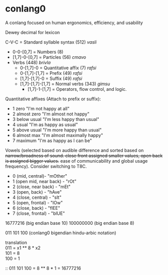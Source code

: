 # conlang0
A conlang focused on human ergonomics, efficiency, and usability

Dewey decimal for lexicon

C-V-C = Standard syllable syntax (512) *vasli*
  
- 0-0-[0,7] = Numbers (8)
- [1,7]-0-[0,7] = Particles (56) *cmavo*
- Verbs (448) *brivla*
	- 0-[1,7]-0 = Quantitative affix (7) *rafsi*
	- 0-[1,7]-[1,7] = Prefix (49) *rafsi*
	- [1,7]-[1,7]-0 = Suffix (49) *rafsi*
	- [1,7]-[1,7]-[1,7] = Normal verbs (343) *gimsu*
		- [1,7]-1-[1,7] = Operators, flow control, and logic.

Quantitative affixes (Attach to prefix or suffix):

- 1	zero		"I'm not happy at all"
- 2	almost zero	"I'm almost not happy"
- 3	below usual	"I'm less happy than usual"
- 4	usual		"I'm as happy as usual"
- 5	above usual	"I'm more happy than usual"
- 6	almost max	"I'm almost maximally happy"
- 7	maximum		"I'm as happy as I can be"

Vowels (selected based on audible difference and sorted based on ~~narrow/broadness of sound. close front assigned smaller values, open back is assigned bigger values.~~ ease of communicability and global usage frequency). Consider switching to T8C.

- 0 (mid, central)- "mOther"
- 1 (open mid, near back) - "rOt"
- 2 (close, near back) - "mEt"  
- 3 (open, back) - "hAve"   
- 4 (close, central) - "sIt"
- 5 (open, frontal) - "lOw" 
- 6 (close, back) - "flEE"
- 7 (close, frontal) - "blUE"  
  
16777216	(big endian base 10)
100000000	(big endian base 8)  

011 101 100		(conlang0 bigendian hindu-arbic notation)  
  
translation  
011 = x1 ** 8 * x2  
101 = 8  
100 = 1  
  
:: 011 101 100 = 8 ** 8 * 1 = 16777216
